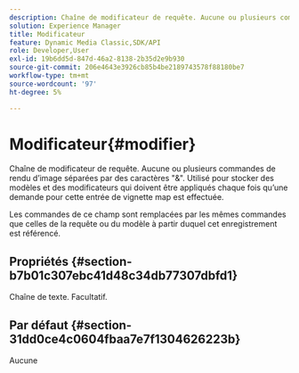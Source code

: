 ```yaml
---
description: Chaîne de modificateur de requête. Aucune ou plusieurs commandes de rendu d’image séparées par des caractères "&". Utilisé pour stocker des modèles et des modificateurs qui doivent être appliqués chaque fois qu’une demande pour cette entrée de vignette map est effectuée.
solution: Experience Manager
title: Modificateur
feature: Dynamic Media Classic,SDK/API
role: Developer,User
exl-id: 19b6dd5d-847d-46a2-8138-2b35d2e9b930
source-git-commit: 206e4643e3926cb85b4be2189743578f88180be7
workflow-type: tm+mt
source-wordcount: '97'
ht-degree: 5%

---
```


# Modificateur{#modifier}

Chaîne de modificateur de requête. Aucune ou plusieurs commandes de rendu d’image séparées par des caractères &quot;&amp;&quot;. Utilisé pour stocker des modèles et des modificateurs qui doivent être appliqués chaque fois qu’une demande pour cette entrée de vignette map est effectuée.

Les commandes de ce champ sont remplacées par les mêmes commandes que celles de la requête ou du modèle à partir duquel cet enregistrement est référencé.

## Propriétés {#section-b7b01c307ebc41d48c34db77307dbfd1}

Chaîne de texte. Facultatif.

## Par défaut {#section-31dd0ce4c0604fbaa7e7f1304626223b}

Aucune
